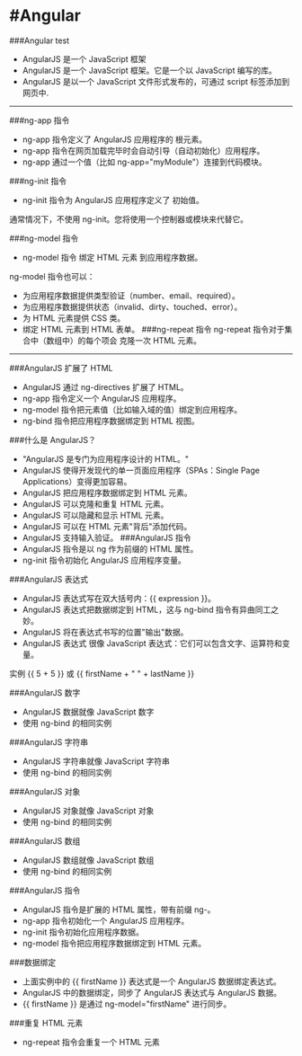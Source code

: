 #Angular
=======

###Angular test
- AngularJS 是一个 JavaScript 框架
- AngularJS 是一个 JavaScript 框架。它是一个以 JavaScript 编写的库。
- AngularJS 是以一个 JavaScript 文件形式发布的，可通过 script 标签添加到网页中.

-----------------

###ng-app 指令
- ng-app 指令定义了 AngularJS 应用程序的 根元素。
- ng-app 指令在网页加载完毕时会自动引导（自动初始化）应用程序。
- ng-app 通过一个值（比如 ng-app="myModule"）连接到代码模块。

###ng-init 指令
- ng-init 指令为 AngularJS 应用程序定义了 初始值。

通常情况下，不使用 ng-init。您将使用一个控制器或模块来代替它。


###ng-model 指令
- ng-model 指令 绑定 HTML 元素 到应用程序数据。

ng-model 指令也可以：

- 为应用程序数据提供类型验证（number、email、required）。
- 为应用程序数据提供状态（invalid、dirty、touched、error）。
- 为 HTML 元素提供 CSS 类。
- 绑定 HTML 元素到 HTML 表单。
###ng-repeat 指令
ng-repeat 指令对于集合中（数组中）的每个项会 克隆一次 HTML 元素。

----

###AngularJS 扩展了 HTML
- AngularJS 通过 ng-directives 扩展了 HTML。
- ng-app 指令定义一个 AngularJS 应用程序。
- ng-model 指令把元素值（比如输入域的值）绑定到应用程序。
- ng-bind 指令把应用程序数据绑定到 HTML 视图。

###什么是 AngularJS？
- "AngularJS 是专门为应用程序设计的 HTML。"
- AngularJS 使得开发现代的单一页面应用程序（SPAs：Single Page Applications）变得更加容易。
- AngularJS 把应用程序数据绑定到 HTML 元素。
- AngularJS 可以克隆和重复 HTML 元素。
- AngularJS 可以隐藏和显示 HTML 元素。
- AngularJS 可以在 HTML 元素"背后"添加代码。
- AngularJS 支持输入验证。
###AngularJS 指令
- AngularJS 指令是以 ng 作为前缀的 HTML 属性。
- ng-init 指令初始化 AngularJS 应用程序变量。

###AngularJS 表达式
- AngularJS 表达式写在双大括号内：{{ expression }}。
- AngularJS 表达式把数据绑定到 HTML，这与 ng-bind 指令有异曲同工之妙。
- AngularJS 将在表达式书写的位置"输出"数据。
- AngularJS 表达式 很像 JavaScript 表达式：它们可以包含文字、运算符和变量。

实例 {{ 5 + 5 }} 或 {{ firstName + " " + lastName }}

###AngularJS 数字
- AngularJS 数据就像 JavaScript 数字
- 使用 ng-bind 的相同实例

###AngularJS 字符串
- AngularJS 字符串就像 JavaScript 字符串
- 使用 ng-bind 的相同实例

###AngularJS 对象
- AngularJS 对象就像 JavaScript 对象
- 使用 ng-bind 的相同实例

###AngularJS 数组
- AngularJS 数组就像 JavaScript 数组
- 使用 ng-bind 的相同实例

###AngularJS 指令
- AngularJS 指令是扩展的 HTML 属性，带有前缀 ng-。
- ng-app 指令初始化一个 AngularJS 应用程序。
- ng-init 指令初始化应用程序数据。
- ng-model 指令把应用程序数据绑定到 HTML 元素。

###数据绑定
- 上面实例中的 {{ firstName }} 表达式是一个 AngularJS 数据绑定表达式。
- AngularJS 中的数据绑定，同步了 AngularJS 表达式与 AngularJS 数据。
- {{ firstName }} 是通过 ng-model="firstName" 进行同步。

###重复 HTML 元素
- ng-repeat 指令会重复一个 HTML 元素

 
